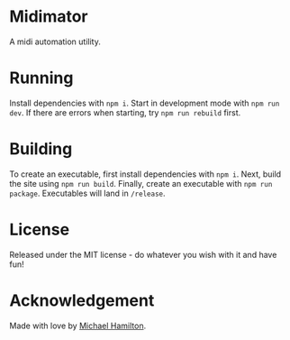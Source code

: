 # Midimator
A midi automation utility.

# Running
Install dependencies with `npm i`.
Start in development mode with `npm run dev`.
If there are errors when starting, try `npm run rebuild` first.

# Building
To create an executable, first install dependencies with `npm i`.
Next, build the site using `npm run build`.
Finally, create an executable with `npm run package`.
Executables will land in `/release`.

# License
Released under the MIT license - do whatever you wish with it and have fun!

# Acknowledgement
Made with love by [Michael Hamilton](https://miska.me/).
